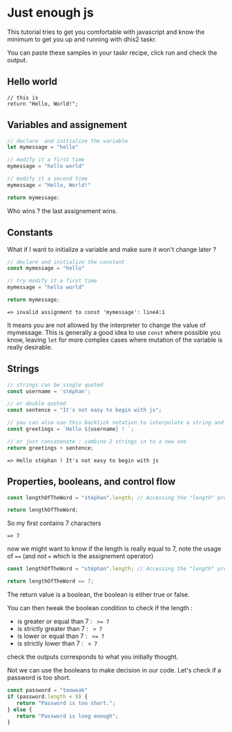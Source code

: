 # Just enough js

This tutorial tries to get you comfortable with javascript and know the minimum to get you up and running with dhis2 taskr.

You can paste these samples in your taskr recipe, click run and check the output.

## Hello world

```
// this is 
return "Hello, World!";

```

## Variables and assignement


```js
// declare  and initialize the variable
let mymessage = "hello"

// modify it a first time
mymessage = "hello world"

// modify it a second time
mymessage = "Hello, World!"

return mymessage;

```

Who wins ? the last assignement wins.


## Constants

What if I want to initialize a variable and make sure it won't change later ?

```js
// declare and initialize the constant
const mymessage = "hello"

// try modify it a first time
mymessage = "hello world"

return mymessage;

```

```
=> invalid assignment to const 'mymessage': line4:1
```

It means you are not allowed by the interpreter to change the value of mymessage.
This is generally  a good idea to use `const` where possible you know, leaving `let` for more complex cases where mutation of the variable is really desirable.



## Strings

```js
// strings can be single quoted
const username = 'stéphan';

// or double quoted
const sentence = "It's not easy to begin with js";

// you can also use this backtick notation to interpolate a string and inject the value of the constant username into it
const greetings = `Hello ${username} ! `;

// or just concatenate : combine 2 strings in to a new one
return greetings + sentence;

```

`
=> Hello stéphan ! It's not easy to begin with js
`

## Properties, booleans, and control flow

```js
const lengthOfTheWord = "stéphan".length; // Accessing the "length" property of a string

return lengthOfTheWord;

```
So my first contains 7 characters 

`
=> 7
`

now we might want to know if the length is really equal to 7, note the usage of `==` (and not `=` which is the assignement operator) 

```js
const lengthOfTheWord = "stéphan".length; // Accessing the "length" property of a string

return lengthOfTheWord == 7;
```

The return value is a boolean, the boolean is either true or false.

You can then tweak the boolean condition to check if the length :

 * is greater or equal than 7 : ` >= 7`
 * is strictly greater than 7 : ` > 7`
 * is lower or equal than 7 : ` <= 7`
 * is strictly lower than 7 : ` < 7`
 
 check the outputs corresponds to what you initially thought.
 
 Not we can use the booleans to make decision in our code. 
 Let's check if a password is too short.
 
 ```js
 const password = "tooweak"
 if (password.length < 9) {
    return "Password is too short.";
 } else {
    return "Password is long enough";
 }
 ```
